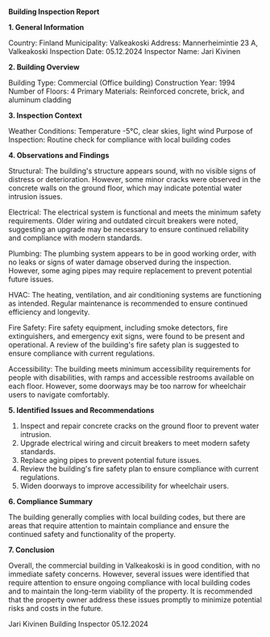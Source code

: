  **Building Inspection Report**

**1. General Information**

Country: Finland
Municipality: Valkeakoski
Address: Mannerheimintie 23 A, Valkeakoski
Inspection Date: 05.12.2024
Inspector Name: Jari Kivinen

**2. Building Overview**

Building Type: Commercial (Office building)
Construction Year: 1994
Number of Floors: 4
Primary Materials: Reinforced concrete, brick, and aluminum cladding

**3. Inspection Context**

Weather Conditions: Temperature -5°C, clear skies, light wind
Purpose of Inspection: Routine check for compliance with local building codes

**4. Observations and Findings**

Structural: The building's structure appears sound, with no visible signs of distress or deterioration. However, some minor cracks were observed in the concrete walls on the ground floor, which may indicate potential water intrusion issues.

Electrical: The electrical system is functional and meets the minimum safety requirements. Older wiring and outdated circuit breakers were noted, suggesting an upgrade may be necessary to ensure continued reliability and compliance with modern standards.

Plumbing: The plumbing system appears to be in good working order, with no leaks or signs of water damage observed during the inspection. However, some aging pipes may require replacement to prevent potential future issues.

HVAC: The heating, ventilation, and air conditioning systems are functioning as intended. Regular maintenance is recommended to ensure continued efficiency and longevity.

Fire Safety: Fire safety equipment, including smoke detectors, fire extinguishers, and emergency exit signs, were found to be present and operational. A review of the building's fire safety plan is suggested to ensure compliance with current regulations.

Accessibility: The building meets minimum accessibility requirements for people with disabilities, with ramps and accessible restrooms available on each floor. However, some doorways may be too narrow for wheelchair users to navigate comfortably.

**5. Identified Issues and Recommendations**

1. Inspect and repair concrete cracks on the ground floor to prevent water intrusion.
2. Upgrade electrical wiring and circuit breakers to meet modern safety standards.
3. Replace aging pipes to prevent potential future issues.
4. Review the building's fire safety plan to ensure compliance with current regulations.
5. Widen doorways to improve accessibility for wheelchair users.

**6. Compliance Summary**

The building generally complies with local building codes, but there are areas that require attention to maintain compliance and ensure the continued safety and functionality of the property.

**7. Conclusion**

Overall, the commercial building in Valkeakoski is in good condition, with no immediate safety concerns. However, several issues were identified that require attention to ensure ongoing compliance with local building codes and to maintain the long-term viability of the property. It is recommended that the property owner address these issues promptly to minimize potential risks and costs in the future.

Jari Kivinen
Building Inspector
05.12.2024